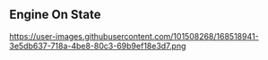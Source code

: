 ## Engine On State
https://user-images.githubusercontent.com/101508268/168518941-3e5db637-718a-4be8-80c3-69b9ef18e3d7.png
